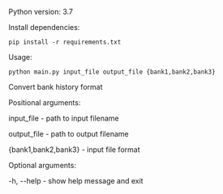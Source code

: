 Python version: 3.7 

Install dependencies:
~~~
pip install -r requirements.txt
~~~

Usage: 
~~~
python main.py input_file output_file {bank1,bank2,bank3}
~~~

Convert bank history format

Positional arguments:

  input_file  - path to input filename

  output_file - path to output filename

  {bank1,bank2,bank3} - input file format

Optional arguments:

  -h, --help - show help message and exit